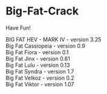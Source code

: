 # Big-Fat-Crack
Have Fun!

BIG FAT HEV - MARK IV - version 3.25  
Big Fat Cassiopeia - version 0.9  
Big Fat Fiora - version 0.1  
Big Fat Jinx - version 0.61  
Big Fat Lulu - version 0.13  
Big Fat Syndra - version 1.7  
Big Fat Velkoz - version 0.2  
Big Fat Viktor - version 1.07  